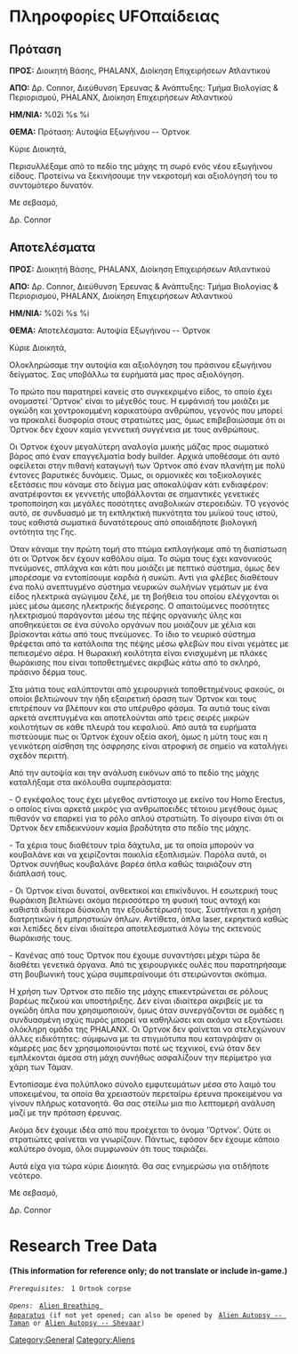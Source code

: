 # Πληροφορίες UFOπαίδειας

## Πρόταση

**ΠΡΟΣ:** Διοικητή Βάσης, PHALANX, Διοίκηση Επιχειρήσεων Ατλαντικού

**ΑΠΟ:** Δρ. Connor, Διεύθυνση Έρευνας & Ανάπτυξης: Τμήμα Βιολογίας &
Περιορισμού, PHALANX, Διοίκηση Επιχειρήσεων Ατλαντικού

**ΗΜ/ΝΙΑ:** %02i %s %i

**ΘΕΜΑ:** Πρόταση: Αυτοψία Εξωγήινου -- Όρτνοκ

Κύριε Διοικητά,

Περισυλλέξαμε από το πεδίο της μάχης τη σωρό ενός νέου εξωγήινου είδους.
Προτείνω να ξεκινήσουμε την νεκροτομή και αξιολόγησή του το συντομότερο
δυνατόν.

Με σεβασμό,

Δρ. Connor

## Αποτελέσματα

**ΠΡΟΣ:** Διοικητή Βάσης, PHALANX, Διοίκηση Επιχειρήσεων Ατλαντικού

**ΑΠΟ:** Δρ. Connor, Διεύθυνση Έρευνας & Ανάπτυξης: Τμήμα Βιολογίας &
Περιορισμού, PHALANX, Διοίκηση Επιχειρήσεων Ατλαντικού

**ΗΜ/ΝΙΑ:** %02i %s %i

**ΘΕΜΑ:** Αποτελέσματα: Αυτοψία Εξωγήινου -- Όρτνοκ

Κύριε Διοικητά,

Ολοκληρώσαμε την αυτοψία και αξιολόγηση του πράσινου εξωγήινου
δείγματος. Σας υποβάλλω τα ευρήματά μας προς αξιολόγηση.

Το πρώτο που παρατηρεί κανείς στο συγκεκριμένο είδος, το οποίο έχει
ονομαστεί 'Όρτνοκ' είναι το μέγεθός τους. Η εμφάνισή του μοιάζει με
ογκώδη και χοντροκομμένη καρικατούρα ανθρώπου, γεγονός που μπορεί να
προκαλεί δυσφορία στους στρατιώτες μας, όμως επιβεβαιώσαμε ότι οι Όρτνοκ
δεν έχουν καμία γεννετική συγγένεια με τους ανθρώπους.

Οι Όρτνοκ έχουν μεγαλύτερη αναλογία μυικής μάζας προς σωματικό βάρος από
έναν επαγγελματία body builder. Αρχικά υποθέσαμε ότι αυτό οφείλεται στην
πιθανή καταγωγή των Όρτνοκ από έναν πλανήτη με πολύ έντονες βαρυτικές
δυνάμεις. Όμως, οι ορμονικές και τοξικολογικές εξετάσεις που κάναμε στο
δείγμα μας αποκαλύψαν κάτι ενδιαφέρον: ανατρέφονται εκ γεννετής
υποβάλλονται σε σημαντικές γενετικές τροποποίηση και μεγάλες ποσότητες
αναβολικών στεροειδών. ΤΟ γεγονός αυτό, σε συνδυασμό με τη εκπληκτική
πυκνότητα του μυϊκού τους ιστού, τους καθιστά σωματικά δυνατότερους από
οποιαδήποτε βιολογική οντότητα της Γης.

Όταν κάναμε την πρώτη τομή στο πτώμα εκπλαγήκαμε από τη διαπίστωση ότι
οι Όρτνοκ δεν έχουν καθόλου αίμα. Το σώμα τους έχει κανονικούς
πνεύμονες, σπλάχνα και κάτι που μοιάζει με πεπτικό σύστημα, όμως δεν
μπορέσαμε να εντοπίσουμε καρδιά ή συκώτι. Αντί για φλέβες διαθέτουν ένα
πολύ ανεπτυγμένο σύστημα νευρικών σωλήνων γεμάτων με ένα είδος ηλεκτρικά
αγώγιμου ζελέ, με τη βοήθεια του οποίου ελέγχονται οι μύες μέσω άμεσης
ηλεκτρικής διέγερσης. Ο απαιτούμενες ποσότητες ηλεκτρισμού παράγονται
μέσω της πέψης οργανικής ύλης και αποθηκεύεται σε ένα σύνολο οργάνων που
μοιάζουν με χέλια και βρίσκονται κάτω από τους πνεύμονες. Το ίδιο το
νευρικό σύστημα θρέφεται από τα κατάλοιπα της πέψης μέσω φλεβών που
είναι γεμάτες με πεπιεσμένο αέρα. Η θωρακική κοιλότητα είναι ενισχυμένη
με πλάκες θωράκισης που είναι τοποθετημένες ακριβώς κάτω από το σκληρό,
πράσινο δέρμα τους.

Στα μάτια τους καλύπτονται από χειρουργικά τοποθετημένους φακούς, οι
οποίοι βελτιώνουν την ήδη εξαιρετική όραση των Όρτνοκ και τους
επιτρέπουν να βλέπουν και στο υπέρυθρο φάσμα. Τα αυτιά τους είναι αρκετά
ανεπτυγμένα και αποτελούνται από τρεις σειρές μικρών κοιλοτήτων σε κάθε
πλευρά του κεφαλιού. Από αυτά τα ευρήματα πιστεύουμε πως οι Όρτνοκ έχουν
οξεία ακοή, όμως η μύτη τους και η γενικότερη αίσθηση της όσφρησης είναι
ατροφική σε σημείο να καταλήγει σχεδόν περιττή.

Από την αυτοψία και την ανάλυση εικόνων από το πεδίο της μάχης
καταλήξαμε στα ακόλουθα συμπεράσματα:

\- Ο εγκέφαλος τους έχει μέγεθος αντίστοιχο με εκείνο του Homo Erectus,
ο οποίος είναι αρκετά μικρός για ανθρωποειδές τέτοιου μεγέθους όμως
πιθανόν να επαρκεί για το ρόλο απλού στρατιώτη. Το σίγουρο είναι ότι οι
Όρτνοκ δεν επιδεικνύουν καμία βραδύτητα στο πεδίο της μάχης.

\- Τα χέρια τους διαθέτουν τρία δάχτυλα, με τα οποία μπορούν να
κουβαλάνε και να χειρίζονται ποικιλία εξοπλισμών. Παρόλα αυτά, οι Όρτνοκ
συνήθως κουβαλάνε βαρέα όπλα καθώς ταιριάζουν στη διάπλασή τους.

\- Οι Όρτνοκ είναι δυνατοί, ανθεκτικοί και επικίνδυνοι. Η εσωτερική τους
θωράκιση βελτιώνει ακόμα περισσότερο τη φυσική τους αντοχή και καθιστά
ιδιαίτερα δύσκολη την εξουδετέρωσή τους. Συστήνεται η χρήση διατρητικών
ή εμπρηστικών όπλων. Αντίθετα, όπλα laser, εκρηκτικά καθώς και λεπίδες
δεν είναι ιδιαίτερα αποτελεσματικά λόγω της εκτενούς θωράκισής τους.

\- Κανένας από τους Όρτνοκ που έχουμε συναντήσει μέχρι τώρα δε διαθέτει
γενετικά όργανα. Από τις χειρουργικές ουλές που παρατηρήσαμε στη
βουβωνική τους χώρα συμπεραίνουμε ότι στειρώνονται σκόπιμα.

Η χρήση των Όρτνοκ στο πεδίο της μάχης επικεντρώνεται σε ρόλους βαρέως
πεζικού και υποστήριξης. Δεν είναι ιδιαίτερα ακριβείς με τα ογκώδη όπλα
που χρησιμοποιούν, όμως όταν συνεργάζονται σε ομάδες η συνδυασμένη ισχύς
πυρός μπορεί να καθηλώσει και ακόμα να εξοντώσει ολόκληρη ομάδα της
PHALANX. Οι Όρτνοκ δεν φαίνεται να στελεχώνουν άλλες ειδικότητες:
σύμφωνα με τα στιγμιότυπα που καταγράψαν οι κάμερές μας δεν
χρησιμοποιούνται ποτέ ως τεχνικοί, ενώ όταν δεν εμπλέκονται άμεσα στη
μάχη συνήθως ασφαλίζουν την περίμετρο για χάρη των Τάμαν.

Εντοπίσαμε ένα πολύπλοκο σύνολο εμφυτευμάτων μέσα στο λαιμό του
υποκειμένου, τα οποία θα χρειαστούν περεταίρω έρευνα προκειμένου να
γίνουν πλήρως κατανοητά. Θα σας στείλω μια πιο λεπτομερή ανάλυση μαζί με
την πρόταση έρευνας.

Ακόμα δεν έχουμε ιδέα από που προέχεται το όνομα 'Όρτνοκ'. Ούτε οι
στρατιώτες φαίνεται να γνωρίζουν. Πάντως, εφόσον δεν έχουμε κάποιο
καλύτερο όνομα, όλοι συμφωνούν ότι τους ταιριάζει.

Αυτά είχα για τώρα κύριε Διοικητά. Θα σας ενημερώσω για οτιδήποτε
νεότερο.

Με σεβασμό,

Δρ. Connor

# Research Tree Data

**(This information for reference only; do not translate or include
in-game.)**

*`Prerequisites:`*
` 1 Ortnok corpse`

*`Opens:`*
` `[`Alien Breathing Apparatus`](Research/Alien_Breathing_Apparatus "wikilink")` (if not yet opened; can also be opened by`
` `[`Alien Autopsy -- Taman`](Aliens/Taman "wikilink")` or `[`Alien Autopsy -- Shevaar`](Aliens/Shevaar "wikilink")`)`

[Category:General](Category:General "wikilink")
[Category:Aliens](Category:Aliens "wikilink")